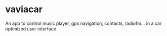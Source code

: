 vaviacar
========

An app to control music player, gps navigation, contacts, radiofm... in a car optimized user interface
